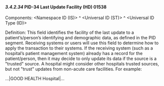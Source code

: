 #### *3.4.2.34* PID-34 Last Update Facility (HD) 01538

Components: &lt;Namespace ID (IS)> ^ &lt;Universal ID (ST)> ^ &lt;Universal ID Type (ID)>

Definition: This field identifies the facility of the last update to a patient’s/person’s identifying and demographic data, as defined in the PID segment. Receiving systems or users will use this field to determine how to apply the transaction to their systems. If the receiving system (such as a hospital’s patient management system) already has a record for the patient/person, then it may decide to only update its data if the source is a "trusted" source. A hospital might consider other hospitals trusted sources, but not "trust" updates from non-acute care facilities. For example:

...|GOOD HEALTH Hospital|...
